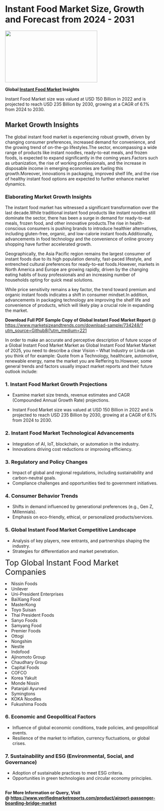 <H1>Instant Food Market Size, Growth and Forecast from 2024 - 2031</H1><img class="aligncenter size-medium wp-image-584254" src="https://thirdeyenews.in/wp-content/uploads/2024/09/Global-Market-Research-300x168.jpeg" alt="" width="300" height="168" /><p><strong>Global&nbsp;<a href="https://www.marketsizeandtrends.com/download-sample/734248/?utm_source=Github8j?utm_medium=221">Instant Food Market</a> Insights</strong></p><p>Instant Food Market size was valued at USD 150 Billion in 2022 and is projected to reach USD 235 Billion by 2030, growing at a CAGR of 6.1% from 2024 to 2030.</p><p><h2>Market Growth Insights</h2> <p>The global instant food market is experiencing robust growth, driven by changing consumer preferences, increased demand for convenience, and the growing trend of on-the-go lifestyles.The sector, encompassing a wide range of products like instant noodles, ready-to-eat meals, and frozen foods, is expected to expand significantly in the coming years.Factors such as urbanization, the rise of working professionals, and the increase in disposable income in emerging economies are fueling this growth.Moreover, innovations in packaging, improved shelf life, and the rise of healthy instant food options are expected to further enhance market dynamics.</p> <h3>Elaborating Market Growth Insights</h3> <p>The instant food market has witnessed a significant transformation over the last decade.While traditional instant food products like instant noodles still dominate the sector, there has been a surge in demand for ready-to-eat meals, frozen food, and other innovative products.The rise in health-conscious consumers is pushing brands to introduce healthier alternatives, including gluten-free, organic, and low-calorie instant foods.Additionally, advancements in food technology and the convenience of online grocery shopping have further accelerated growth.</p> <p>Geographically, the Asia Pacific region remains the largest consumer of instant foods due to its high population density, fast-paced lifestyle, and entrenched cultural preferences for ready-to-eat foods.However, markets in North America and Europe are growing rapidly, driven by the changing eating habits of busy professionals and an increasing number of households opting for quick meal solutions.</p> <p>While price sensitivity remains a key factor, the trend toward premium and organic instant foods indicates a shift in consumer mindset.In addition, advancements in packaging technology are improving the shelf life and convenience of products, which will likely play a crucial role in expanding the market.</p> <p><span class=""><strong>Download Full PDF Sample Copy of Global Instant Food Market Report</strong> @ <a href="https://www.marketsizeandtrends.com/download-sample/734248/?utm_source=Github8j?utm_medium=221" target="_blank">https://www.marketsizeandtrends.com/download-sample/734248/?utm_source=Github8j?utm_medium=221</a></span></p><p>In order to make an accurate and perceptive description of future scope of a Global&nbsp;Instant Food Market Market as Global&nbsp;Instant Food Market Market of 2025, you need to describe a clear Vision &ndash; What Industry or Linda can you think of for example: Quote from a Technology, healthcare, automotive, renewable energy, name the market you are Reffering to.However, some general trends and factors usually impact market reports and their future outlook include:</p><h3>1.&nbsp;<strong>Instant Food Market Growth Projections</strong></h3><ul><li>Examine market size trends, revenue estimates and CAGR (Compounded Annual Growth Rate) projections.</li><li><p>Instant Food Market size was valued at USD 150 Billion in 2022 and is projected to reach USD 235 Billion by 2030, growing at a CAGR of 6.1% from 2024 to 2030.</p></li></ul><h3>2.&nbsp;<strong>Instant Food Market Technological Advancements</strong></h3><ul><li>Integration of AI, IoT, blockchain, or automation in the industry.</li><li>Innovations driving cost reductions or improving efficiency.</li></ul><h3>3.&nbsp;<strong>Regulatory and Policy Changes</strong></h3><ul><li>Impact of global and regional regulations, including sustainability and carbon-neutral goals.</li><li>Compliance challenges and opportunities tied to government initiatives.</li></ul><h3>4.&nbsp;<strong>Consumer Behavior Trends</strong></h3><ul><li>Shifts in demand influenced by generational preferences (e.g., Gen Z, Millennials).</li><li>Emphasis on eco-friendly, ethical, or personalized products/services.</li></ul><h3>5.&nbsp;<strong>Global Instant Food Market Competitive Landscape</strong></h3><ul><li>Analysis of key players, new entrants, and partnerships shaping the industry.</li><li>Strategies for differentiation and market penetration.</li></ul><p data-pm-slice="1 1 []"><span style="color: inherit; font-family: inherit; font-size: 25px;">Top Global Instant Food Market Companies</span></p><div class="" data-test-id=""><p><li>Nissin Foods</li><li> Unilever</li><li> Uni-President Enterprises</li><li> BaiXiang Food</li><li> MasterKong</li><li> Toyo Suisan</li><li> Thai President Foods</li><li> Sanyo Foods</li><li> Samyang Food</li><li> Premier Foods</li><li> Ottogi</li><li> Nongshim</li><li> Nestle</li><li> Indofood</li><li> Ajinomoto Group</li><li> Chaudhary Group</li><li> Capital Foods</li><li> COFCO</li><li> Korea Yakult</li><li> Monde Nissin</li><li> Patanjali Ayurved</li><li> Symingtons</li><li> KOKA Noodles</li><li> Fukushima Foods</li></p></div><h3>6.&nbsp;<strong>Economic and Geopolitical Factors</strong></h3><ul><li>Influence of global economic conditions, trade policies, and geopolitical events.</li><li>Resilience of the market to inflation, currency fluctuations, or global crises.</li></ul><h3>7.&nbsp;<strong>Sustainability and ESG (Environmental, Social, and Governance)</strong></h3><ul><li>Adoption of sustainable practices to meet ESG criteria.</li><li>Opportunities in green technologies and circular economy principles.</li></ul><h2><strong style="font-size: 14px;">For More Information or Query, Visit @&nbsp;</strong><a style="background-color: #ffffff; font-size: 14px;" href="https://www.marketsizeandtrends.com/report/instant-food-market/" target="_blank">https://www.verifiedmarketreports.com/product/airport-passenger-boarding-bridge-market</a></h2>